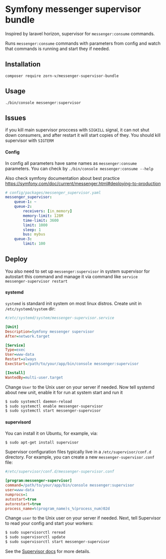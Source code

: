 # Symfony messenger supervisor bundle

Inspired by laravel horizon, supervisor for `messenger:consume` commands.

Runs `messenger:consume` commands with parameters from config and watch that commands is running and start they if needed.


## Installation

`composer require zorn-v/messenger-supervisor-bundle`


## Usage

`./bin/console messenger:supervisor`

## Issues

if you kill main supervisor proccess with `SIGKILL` signal, it can not shut down consumers, and after restart it will start copies of they. You should kill supervisor with `SIGTERM`

#### Config

In config all parameters have same names as `messenger:consume` parameters.
You can check by `./bin/console messenger:consume --help`

Also check symfony documentation about best practice https://symfony.com/doc/current/messenger.html#deploying-to-production

```yaml
# config/packages/messenger_supervisor.yaml
messenger_supervisor:
    queue-1: ~
    queue-2:
        receivers: [in_memory]
        memory-limit: 128M
        time-limit: 3600
        limit: 1000
        sleep: 1
        bus: mybus
    queue-3:
        limit: 100
```

## Deploy

You also need to set up `messenger:supervisor` in system supervisor for autostart this command and manage it via command like `service messenger-supervisor restart`

#### systemd

`systemd` is standard init system on most linux distros.
Create unit in `/etc/systemd/system` dir:

```ini
#/etc/systemd/system/messenger-supervisor.service

[Unit]
Description=Symfony messenger supervisor
After=network.target

[Service]
Type=exec
User=www-data
Restart=always
ExecStart=/path/to/your/app/bin/console messenger:supervisor

[Install]
WantedBy=multi-user.target
```

Change `User` to the Unix user on your server if needed.
Now tell systemd about new unit, enable it for run at system start and run it

```sh
$ sudo systemctl daemon-reload
$ sudo systemctl enable messenger-supervisor
$ sudo systemctl start messenger-supervisor
```

#### supervisord

You can install it on Ubuntu, for example, via:

```sh
$ sudo apt-get install supervisor
```

Supervisor configuration files typically live in a `/etc/supervisor/conf.d` directory.
For example, you can create a new `messenger-supervisor.conf` file:

```ini
#/etc/supervisor/conf.d/messenger-supervisor.conf

[program:messenger-supervisor]
command=/path/to/your/app/bin/console messenger:supervisor
user=www-data
numprocs=1
autostart=true
autorestart=true
process_name=%(program_name)s_%(process_num)02d
```

Change `user` to the Unix user on your server if needed. Next, tell Supervisor to read your config and start your workers:

```sh
$ sudo supervisorctl reread
$ sudo supervisorctl update
$ sudo supervisorctl start messenger-supervisor
```

See the [Supervisor docs](http://supervisord.org) for more details.
